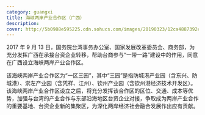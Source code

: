 ```yaml
---
category: guangxi
title: 海峡两岸产业合作区（广西）
description:
cover: http://5b0988e595225.cdn.sohucs.com/images/20190323/12ca4887392c4f56b6a397357211834c.jpeg
---
```


2017 年 9 月 13 日，国务院台湾事务办公室、国家发展改革委员会、商务部，为充分发挥广西在承接台资企业转移，帮助台商参与“一带一路”建设中的作用，同意在广西设立海峡两岸产业合作区。

该海峡两岸产业合作区为“一区三园”，其中“三园”是指防城港产业园（含东兴、防城港）、崇左产业园（含凭祥、江州）、钦州产业园（含钦州港经济技术开发区）。该海峡两岸产业合作区设立之后，将充分发挥该合作区的区位、交通、成本等优势，加强与台湾的产业合作与东部沿海地区台资企业对接，争取成为两岸产业合作的重要基地、台资企业新的集聚区，为深化两岸经济社会融合发展作出应有贡献。

